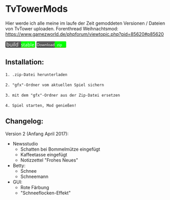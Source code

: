 # TvTowerMods
Hier werde ich alle meine im laufe der Zeit gemoddeten Versionen / Dateien von TvTower uploaden.
Forenthread Weihnachtsmod:
https://www.gamezworld.de/phpforum/viewtopic.php?pid=85620#p85620


![alt tag](https://github.com/Joni4Games/TvTowerMods/blob/master/resources/nbuild-stable.png)
[![GitHub release](https://github.com/Joni4Games/TvTowerMods/blob/master/resources/ndownload.png)](https://github.com/Joni4Games/TvTowerMods/raw/master/Weihnachten-gfx.zip)

## Installation:

	1. .zip-Datei herunterladen
	
	2. "gfx"-Ordner vom aktuellen Spiel sichern
	
	3. mit dem "gfx"-Ordner aus der Zip-Datei ersetzen
	
	4. Spiel starten, Mod genießen!

## Changelog:

Version 2 (Anfang April 2017):
+ Newsstudio
	+ Schatten bei Bommelmütze eingefügt
	+ Kaffeetasse eingefügt
	+ Notizzettel "Frohes Neues"
+ Betty:
	+ Schnee
	+ Schneemann
+ GUI:
	+ Rote Färbung
	+ "Schneeflocken-Effekt"
